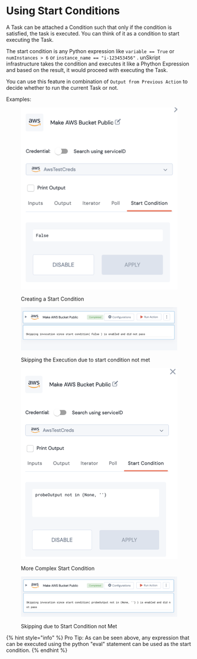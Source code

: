 # Using Start Conditions

A Task can be attached a Condition such that only if the condition is satisfied, the task is executed. You can think of it as a condition to start executing the Task.

The start condition is any Python expression like `variable == True` or `numInstances > 6` or `instance_name == "i-123453456"` . unSkript infrastructure takes the condition and executes it like a Phython Expression and based on the result, it would proceed with executing the Task.&#x20;

You can use this feature in combination of `Output from Previous Action` to decide whether to run the current Task or not.&#x20;

Examples:

<figure><img src="../../.gitbook/assets/Screen Shot 2022-09-27 at 8.43.08 PM.png" alt=""><figcaption><p>Creating a Start Condition</p></figcaption></figure>

<figure><img src="../../.gitbook/assets/Screen Shot 2022-09-27 at 8.43.01 PM.png" alt=""><figcaption><p>Skipping the Execution due to start condition not met</p></figcaption></figure>

<figure><img src="../../.gitbook/assets/Screen Shot 2022-09-27 at 8.44.49 PM.png" alt=""><figcaption><p>More Complex Start Condition</p></figcaption></figure>

<figure><img src="../../.gitbook/assets/Screen Shot 2022-09-27 at 8.44.42 PM.png" alt=""><figcaption><p>Skipping due to Start Condition not Met</p></figcaption></figure>

{% hint style="info" %}
Pro Tip: As can be seen above, any expression that can be executed using the python "eval" statement can be used as the start condition.
{% endhint %}

